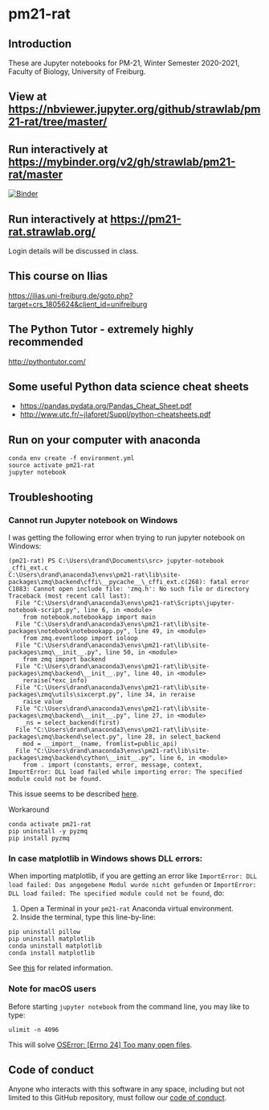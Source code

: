 # pm21-rat

## Introduction

These are Jupyter notebooks for PM-21, Winter Semester 2020-2021, Faculty of
Biology, University of Freiburg.

## View at https://nbviewer.jupyter.org/github/strawlab/pm21-rat/tree/master/

## Run interactively at https://mybinder.org/v2/gh/strawlab/pm21-rat/master

[![Binder](https://mybinder.org/badge_logo.svg)](https://mybinder.org/v2/gh/strawlab/pm21-rat/master)

## Run interactively at https://pm21-rat.strawlab.org/

Login details will be discussed in class.

## This course on Ilias

https://ilias.uni-freiburg.de/goto.php?target=crs_1805624&client_id=unifreiburg

## The Python Tutor - extremely highly recommended

http://pythontutor.com/

## Some useful Python data science cheat sheets

- https://pandas.pydata.org/Pandas_Cheat_Sheet.pdf
- http://www.utc.fr/~jlaforet/Suppl/python-cheatsheets.pdf

## Run on your computer with anaconda

```
conda env create -f environment.yml
source activate pm21-rat
jupyter notebook
```

## Troubleshooting

### Cannot run Jupyter notebook on Windows

I was getting the following error when trying to run jupyter notebook on Windows:

```
(pm21-rat) PS C:\Users\drand\Documents\src> jupyter-notebook
_cffi_ext.c
C:\Users\drand\anaconda3\envs\pm21-rat\lib\site-packages\zmq\backend\cffi\__pycache__\_cffi_ext.c(268): fatal error C1083: Cannot open include file: 'zmq.h': No such file or directory
Traceback (most recent call last):
  File "C:\Users\drand\anaconda3\envs\pm21-rat\Scripts\jupyter-notebook-script.py", line 6, in <module>
    from notebook.notebookapp import main
  File "C:\Users\drand\anaconda3\envs\pm21-rat\lib\site-packages\notebook\notebookapp.py", line 49, in <module>
    from zmq.eventloop import ioloop
  File "C:\Users\drand\anaconda3\envs\pm21-rat\lib\site-packages\zmq\__init__.py", line 50, in <module>
    from zmq import backend
  File "C:\Users\drand\anaconda3\envs\pm21-rat\lib\site-packages\zmq\backend\__init__.py", line 40, in <module>
    reraise(*exc_info)
  File "C:\Users\drand\anaconda3\envs\pm21-rat\lib\site-packages\zmq\utils\sixcerpt.py", line 34, in reraise
    raise value
  File "C:\Users\drand\anaconda3\envs\pm21-rat\lib\site-packages\zmq\backend\__init__.py", line 27, in <module>
    _ns = select_backend(first)
  File "C:\Users\drand\anaconda3\envs\pm21-rat\lib\site-packages\zmq\backend\select.py", line 28, in select_backend
    mod = __import__(name, fromlist=public_api)
  File "C:\Users\drand\anaconda3\envs\pm21-rat\lib\site-packages\zmq\backend\cython\__init__.py", line 6, in <module>
    from . import (constants, error, message, context,
ImportError: DLL load failed while importing error: The specified module could not be found.
```

This issue seems to be described [here](https://github.com/zeromq/pyzmq/issues/852).

Workaround

```
conda activate pm21-rat
pip uninstall -y pyzmq
pip install pyzmq
```

### In case matplotlib in Windows shows DLL errors:

When importing matplotlib, if you are getting an error like
`ImportError: DLL load failed: Das angegebene Modul wurde nicht gefunden` or
`ImportError: DLL load failed: The specified module could not be found`, do:

1) Open a Terminal in your `pm21-rat` Anaconda virtual environment.
2) Inside the terminal, type this line-by-line:

```
pip uninstall pillow
pip uninstall matplotlib
conda uninstall matplotlib
conda install matplotlib
```

See [this](https://github.com/matplotlib/matplotlib/issues/14691#issuecomment-508552825)
for related information.

### Note for macOS users

Before starting `jupyter notebook` from the command line, you may like to type:

    ulimit -n 4096

This will solve [OSError: [Errno 24] Too many open files](https://github.com/jupyterlab/jupyterlab/issues/6727).

## Code of conduct

Anyone who interacts with this software in any space, including but not limited
to this GitHub repository, must follow our [code of
conduct](code_of_conduct.md).
